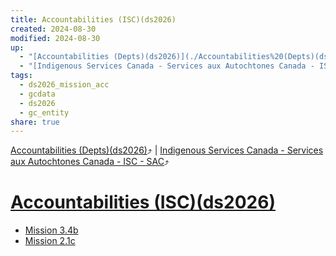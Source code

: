 ```yaml
---
title: Accountabilities (ISC)(ds2026)
created: 2024-08-30
modified: 2024-08-30
up:
  - "[Accountabilities (Depts)(ds2026)](./Accountabilities%20(Depts)(ds2026).md)"
  - "[Indigenous Services Canada - Services aux Autochtones Canada - ISC - SAC](./Indigenous%20Services%20Canada%20-%20Services%20aux%20Autochtones%20Canada%20-%20ISC%20-%20SAC.md)"
tags:
  - ds2026_mission_acc
  - gcdata
  - ds2026
  - gc_entity
share: true
---
```

[Accountabilities (Depts)(ds2026)](./Accountabilities%20(Depts)(ds2026).md)⤴️ | [Indigenous Services Canada - Services aux Autochtones Canada - ISC - SAC](./Indigenous%20Services%20Canada%20-%20Services%20aux%20Autochtones%20Canada%20-%20ISC%20-%20SAC.md)⤴️
# [Accountabilities (ISC)(ds2026)](Accountabilities%20(ISC)(ds2026).md)
- [Mission 3.4b](./Mission%203.4b.md)
- [Mission 2.1c](./Mission%202.1c.md)


